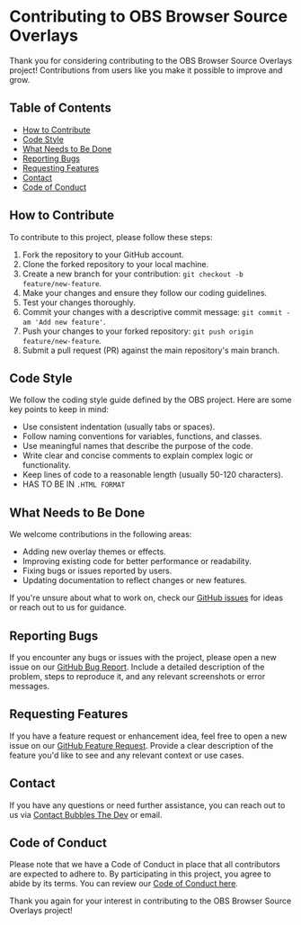 # Contributing to OBS Browser Source Overlays

Thank you for considering contributing to the OBS Browser Source Overlays project! Contributions from users like you make it possible to improve and grow.

## Table of Contents
- [How to Contribute](#how-to-contribute)
- [Code Style](#code-style)
- [What Needs to Be Done](#what-needs-to-be-done)
- [Reporting Bugs](#reporting-bugs)
- [Requesting Features](#requesting-features)
- [Contact](#contact)
- [Code of Conduct](#code-of-conduct)

## How to Contribute
To contribute to this project, please follow these steps:

1. Fork the repository to your GitHub account.
2. Clone the forked repository to your local machine.
3. Create a new branch for your contribution: `git checkout -b feature/new-feature`.
4. Make your changes and ensure they follow our coding guidelines.
5. Test your changes thoroughly.
6. Commit your changes with a descriptive commit message: `git commit -am 'Add new feature'`.
7. Push your changes to your forked repository: `git push origin feature/new-feature`.
8. Submit a pull request (PR) against the main repository's main branch.

## Code Style
We follow the coding style guide defined by the OBS project. Here are some key points to keep in mind:

- Use consistent indentation (usually tabs or spaces).
- Follow naming conventions for variables, functions, and classes.
- Use meaningful names that describe the purpose of the code.
- Write clear and concise comments to explain complex logic or functionality.
- Keep lines of code to a reasonable length (usually 50-120 characters).
- HAS TO BE IN `.HTML FORMAT`
## What Needs to Be Done
We welcome contributions in the following areas:

- Adding new overlay themes or effects.
- Improving existing code for better performance or readability.
- Fixing bugs or issues reported by users.
- Updating documentation to reflect changes or new features.

If you're unsure about what to work on, check our [GitHub issues](https://github.com/KernFerm/obs-browser-source-overlays/issues) for ideas or reach out to us for guidance.

## Reporting Bugs
If you encounter any bugs or issues with the project, please open a new issue on our [GitHub Bug Report](https://github.com/KernFerm/obs-browser-source-overlays/blob/main/.github/ISSUE_TEMPLATE/bug_report.md). Include a detailed description of the problem, steps to reproduce it, and any relevant screenshots or error messages.

## Requesting Features
If you have a feature request or enhancement idea, feel free to open a new issue on our [GitHub Feature Request](https://github.com/KernFerm/obs-browser-source-overlays/blob/main/.github/ISSUE_TEMPLATE/feature_request.md). Provide a clear description of the feature you'd like to see and any relevant context or use cases.

## Contact
If you have any questions or need further assistance, you can reach out to us via [Contact Bubbles The Dev](kernferm@gmail.com) or email.

## Code of Conduct
Please note that we have a Code of Conduct in place that all contributors are expected to adhere to. By participating in this project, you agree to abide by its terms. You can review our [Code of Conduct here](https://github.com/KernFerm/obs-browser-source-overlays/blob/main/CODE_OF_CONDUCT.md).

Thank you again for your interest in contributing to the OBS Browser Source Overlays project!
